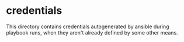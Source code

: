 # credentials

This directory contains credentials autogenerated by ansible during playbook
runs, when they aren't already defined by some other means.

